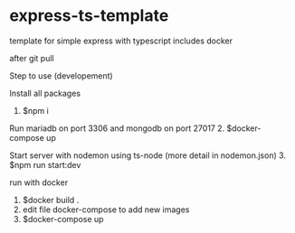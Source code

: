 # express-ts-template
template for simple express with typescript includes docker 

after git pull 


Step to use (developement)


Install all packages 
1. $npm i 


Run mariadb on port 3306 and mongodb on port 27017
2. $docker-compose up  


Start server with nodemon using ts-node (more detail in nodemon.json)
3. $npm run start:dev


run with docker 
1. $docker build . 
2. edit file docker-compose to add new images 
3. $docker-compose up 
